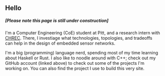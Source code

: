 

## Hello

##### [Please note this page is still under construction]


I'm a Computer Engineering (CoE) student at Pitt, and a research intern with [CHREC](http://www.iucrc.org/center/nsf-center-high-performance-reconfigurable-computing).
There, I investiage what technologies, topologies, and tradeoffs can help in the design of embedded sensor networks.

I'm a big (programming) language nerd, spending most of my time learning about Haskell or Rust.
I also like to noodle around with C++; check out my GitHub account (linked above) to check out some of the projects I'm working on. You can also find the project I use to build this very site.